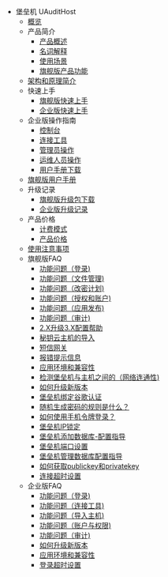 * 堡垒机 UAuditHost
    * [概览](security/uhas/overview)
    * 产品简介
        * [产品概述](security/uhas/concepts/overeview)
        * [名词解释](security/uhas/concepts/term)
        * [使用场景](security/uhas/concepts/case)
        * [旗舰版产品功能](security/uhas/concepts/function)
    * [架构和原理简介](security/uhas/architecture)
    * 快速上手
        * [旗舰版快速上手](security/uhas/common/super)
        * [企业版快速上手](security/uhas/common/pro)
    * 企业版操作指南
        * [控制台](security/uhas/opintro/console)
        * [连接工具](security/uhas/opintro/tools)
        * [管理员操作](security/uhas/opintro/admin)
        * [运维人员操作](security/uhas/opintro/normal)
        * [用户手册下载](security/uhas/opintro/manual)
    * [旗舰版用户手册](security/uhas/opintro_super)
    * 升级记录
        * [旗舰版升级包下载](security/uhas/upgrade/super)
        * [企业版升级记录](security/uhas/upgrade/pro)
    * 产品价格
        * [计费模式](security/uhas/price/mode)
        * [产品价格](security/uhas/price/jiage)
    * [使用注意事项](security/uhas/warning)
    * 旗舰版FAQ
        * [功能问题（登录)](security/uhas/faq_super/q1)
        * [功能问题（文件管理)](security/uhas/faq_super/q3)
        * [功能问题（改密计划)](security/uhas/faq_super/q6)
        * [功能问题（授权和账户)](security/uhas/faq_super/q7)
        * [功能问题（应用发布)](security/uhas/faq_super/q8)
        * [功能问题（审计)](security/uhas/faq_super/q9)
        * [2.X升级3.X配置帮助](security/uhas/faq_super/update)
        * [秘钥云主机的导入](security/uhas/faq_super/miyao)
        * [短信网关](security/uhas/faq_super/q10)
        * [报错提示信息](security/uhas/faq_super/error)
        * [应用环境和兼容性](security/uhas/faq_super/q2)
        * [检测堡垒机与主机之间的（网络连通性)](security/uhas/faq_super/q11)
        * [如何升级新版本](security/uhas/faq_super/q4)
        * [堡垒机绑定谷歌认证](security/uhas/faq_super/freeotp)
        * [随机生成密码的规则是什么？](security/uhas/faq_super/q5)
        * [如何使用手机令牌登录？](security/uhas/faq_super/lingpai)
        * [堡垒机IP锁定](security/uhas/faq_super/lock)
        * [堡垒机添加数据库-配置指导](security/uhas/faq_super/sql)
        * [堡垒机端口设置](security/uhas/faq_super/q20)
        * [堡垒机管理数据库配置指导](security/uhas/faq_super/q18)
        * [如何获取publickey和privatekey](security/uhas/faq_super/acess.md)
        * [连接超时设置](security/uhas/faq_super/site)
    * 企业版FAQ
        * [功能问题（登录)](security/uhas/faq/q1)
        * [功能问题（连接工具)](security/uhas/faq/q2)
        * [功能问题（导入主机)](security/uhas/faq/q3)
        * [功能问题（账户与权限)](security/uhas/faq/q4)
        * [功能问题（审计)](security/uhas/faq/q5)
        * [如何升级新版本](security/uhas/faq/q9)
        * [应用环境和兼容性](security/uhas/faq/q10)
        * [登录超时设置](security/uhas/faq/q11)

   
    
   
   
    
        
